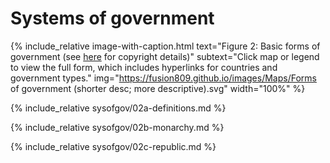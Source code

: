 Systems of government
=====================

<!-- Systems of gov figure -->
{% include_relative image-with-caption.html text="Figure 2: Basic forms of government (see <a href='https://github.com/fusion809/images/blob/gh-pages/Maps/Forms%20of%20government%20(shorter%20desc%3B%20more%20descriptive).svg.md' link='_blank'>here</a> for copyright details)" subtext="Click map or legend to view the full form, which includes hyperlinks for countries and government types." img="https://fusion809.github.io/images/Maps/Forms of government (shorter desc; more descriptive).svg" width="100%" %}

{% include_relative sysofgov/02a-definitions.md %}

{% include_relative sysofgov/02b-monarchy.md %}

{% include_relative sysofgov/02c-republic.md %}